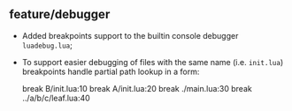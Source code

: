 ## feature/debugger

* Added breakpoints support to the builtin console debugger `luadebug.lua`;
* To support easier debugging of files with the same name (i.e. `init.lua`)
  breakpoints handle partial path lookup in a form:

    break B/init.lua:10
    break A/init.lua:20
    break ./main.lua:30
    break ../a/b/c/leaf.lua:40
